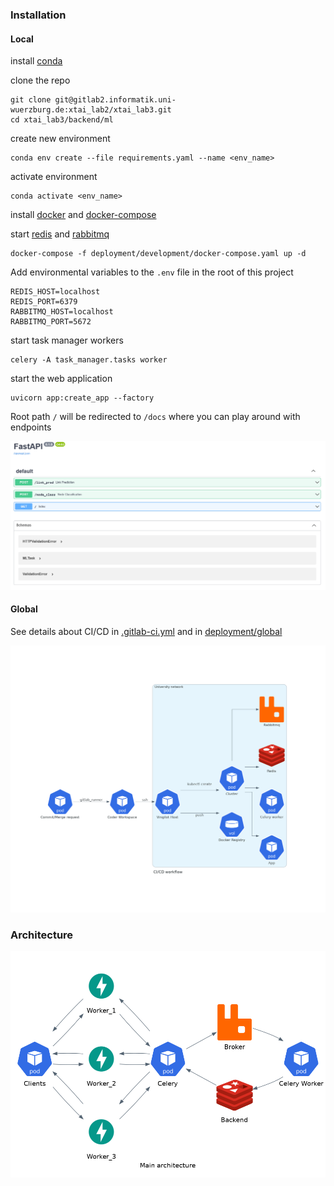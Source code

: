 ### Installation
#### Local

install [conda](https://docs.conda.io/projects/conda/en/latest/user-guide/install/index.html)

clone the repo
```shell
git clone git@gitlab2.informatik.uni-wuerzburg.de:xtai_lab2/xtai_lab3.git
cd xtai_lab3/backend/ml
```

create new environment
```shell
conda env create --file requirements.yaml --name <env_name>
```

activate environment
```
conda activate <env_name>
```

install [docker](https://docs.docker.com/engine/install/ubuntu/) and [docker-compose](https://docs.docker.com/compose/install/)

start [redis](https://redis.io/) and [rabbitmq](https://www.rabbitmq.com/)
```shell
docker-compose -f deployment/development/docker-compose.yaml up -d
```

Add environmental variables to the `.env` file in the root of this project

```shell
REDIS_HOST=localhost
REDIS_PORT=6379
RABBITMQ_HOST=localhost
RABBITMQ_PORT=5672
```

start task manager workers
```shell
celery -A task_manager.tasks worker
```

start the web application
```shell
uvicorn app:create_app --factory
```

Root path `/` will be redirected to `/docs` where you can play around with endpoints

![Swagger screenshot](./docs/swagger.png)


#### Global
See details about CI/CD in [.gitlab-ci.yml](../../.gitlab-ci.yml) and in [deployment/global](deployment/global)

![CI/CD workflow](./docs/ci_cd.png)

### Architecture

![Main workflow](./docs/architecture.png)


